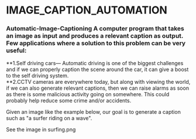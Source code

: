 # IMAGE_CAPTION_AUTOMATION
### Automatic-Image-Captioning A computer program that takes an image as input and produces a relevant caption as output.  Few applications where a solution to this problem can be very useful:  
**1.Self driving cars— Automatic driving is one of the biggest challenges and if we can properly caption the scene around the car, it can give a boost to the self driving system.  
**2.CCTV cameras are everywhere today, but along with viewing the world, if we can also generate relevant captions, then we can raise alarms as soon as there is some malicious activity going on somewhere. This could probably help reduce some crime and/or accidents.

Given an image like the example below, our goal is to generate a caption such as "a surfer riding on a wave".

See the image in surfing.png

